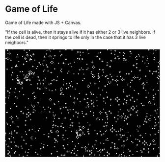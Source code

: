 # Game of Life

Game of Life made with JS + Canvas.

"If the cell is alive, then it stays alive if it has either 2 or 3 live neighbors. If the cell is dead, then it springs to life only in the case that it has 3 live neighbors."

[![Game of Life](https://raw.githubusercontent.com/iamjohnmills/gameoflife/master/screenshot.gif)](https://iamjohnmills.github.io/gameoflife/)
